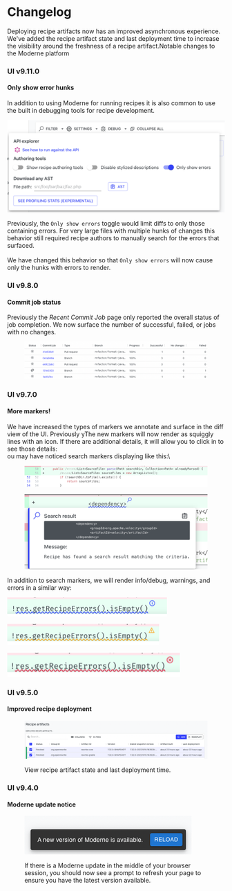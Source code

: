 # Changelog

Deploying recipe artifacts now has an improved asynchronous experience. We've added the recipe artifact state and last deployment time to increase the visibility around the freshness of a recipe artifact.Notable changes to the Moderne platform

### UI v9.11.0



#### Only show error hunks

In addition to using Moderne for running recipes it is also common to use the built in debugging tools for recipe development. &#x20;

![](<../.gitbook/assets/image (6).png>)

Previously, the `Only show errors` toggle would limit diffs to only those containing errors.  For very large files with multiple hunks of changes this behavior still required recipe authors to manually search for the errors that surfaced.\
\
We have changed this behavior so that `Only show errors` will now cause only the hunks with errors to render.

### UI v9.8.0

#### Commit job status

Previously the _Recent Commit Job_ page only reported the overall status of job completion. We now surface the number of successful, failed, or jobs with no changes.

<figure><img src="../.gitbook/assets/image (3).png" alt=""><figcaption></figcaption></figure>

### UI v9.7.0

#### More markers!

We have increased the types of markers we annotate and surface in the diff view of the UI. Previously yThe new markers will now render as squiggly lines with an icon. If there are additional details, it will allow you to click in to see those details:\
ou may have noticed search markers displaying like this:\


<figure><img src="../.gitbook/assets/image (2) (3).png" alt=""><figcaption></figcaption></figure>



<figure><img src="../.gitbook/assets/image (1) (1).png" alt=""><figcaption></figcaption></figure>

In addition to search markers, we will render info/debug, warnings, and errors in a similar way:

![](<../.gitbook/assets/image (10).png>)

![](<../.gitbook/assets/image (1).png>)

![](<../.gitbook/assets/image (16).png>)

### UI v9.5.0

#### Improved recipe deployment



<figure><img src="../.gitbook/assets/image (7).png" alt=""><figcaption><p>View recipe artifact state and last deployment time.</p></figcaption></figure>

### UI v9.4.0

#### Moderne update notice



<figure><img src="../.gitbook/assets/image (2).png" alt=""><figcaption><p>If there is a Moderne update in the middle of your browser session, you should now see a prompt to refresh your page to ensure you have the latest version available.</p></figcaption></figure>
